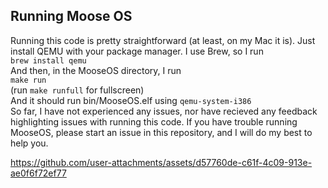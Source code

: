 ## Running Moose OS
Running this code is pretty straightforward (at least, on my Mac it is). Just install QEMU with your package manager. I use Brew, so I run <br>
`brew install qemu`<br>
And then, in the MooseOS directory, I run <br>
`make run`<br>
(run `make runfull` for fullscreen)<br>
And it should run bin/MooseOS.elf using `qemu-system-i386`<br>
So far, I have not experienced any issues, nor have recieved any feedback highlighting issues with running this code. If you have trouble running MooseOS, please start an issue in this repository, and I will do my best to help you.

https://github.com/user-attachments/assets/d57760de-c61f-4c09-913e-ae0f6f72ef77